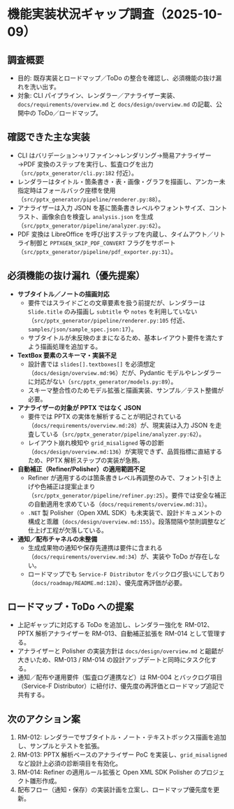 # 機能実装状況ギャップ調査（2025-10-09）

## 調査概要
- 目的: 既存実装とロードマップ／ToDo の整合を確認し、必須機能の抜け漏れを洗い出す。
- 対象: CLI パイプライン、レンダラー／アナライザー実装、`docs/requirements/overview.md` と `docs/design/overview.md` の記載、公開中の ToDo／ロードマップ。

## 確認できた主な実装
- CLI はバリデーション→リファイン→レンダリング→簡易アナライザー→PDF 変換のステップを実行し、監査ログを出力（`src/pptx_generator/cli.py:182` 付近）。
- レンダラーはタイトル・箇条書き・表・画像・グラフを描画し、アンカー未指定時はフォールバック座標を使用（`src/pptx_generator/pipeline/renderer.py:88`）。
- アナライザーは入力 JSON を基に箇条書きレベルやフォントサイズ、コントラスト、画像余白を検査し `analysis.json` を生成（`src/pptx_generator/pipeline/analyzer.py:62`）。
- PDF 変換は LibreOffice を呼び出すステップを内蔵し、タイムアウト／リトライ制御と `PPTXGEN_SKIP_PDF_CONVERT` フラグをサポート（`src/pptx_generator/pipeline/pdf_exporter.py:31`）。

## 必須機能の抜け漏れ（優先提案）
- **サブタイトル／ノートの描画対応**
  - 要件ではスライドごとの文章要素を扱う前提だが、レンダラーは `Slide.title` のみ描画し `subtitle` や `notes` を利用していない（`src/pptx_generator/pipeline/renderer.py:105` 付近、`samples/json/sample_spec.json:17`）。
  - サブタイトルが未反映のままになるため、基本レイアウト要件を満たすよう描画処理を追加する。
- **TextBox 要素のスキーマ・実装不足**
  - 設計書では `slides[].textboxes[]` を必須想定（`docs/design/overview.md:96`）だが、Pydantic モデルやレンダラーに対応がない（`src/pptx_generator/models.py:89`）。
  - スキーマ整合性のためモデル拡張と描画実装、サンプル／テスト整備が必要。
- **アナライザーの対象が PPTX ではなく JSON**
  - 要件では PPTX の実体を解析することが明記されている（`docs/requirements/overview.md:28`）が、現実装は入力 JSON を走査している（`src/pptx_generator/pipeline/analyzer.py:62`）。
  - レイアウト崩れ検知や `grid_misaligned` 等の診断（`docs/design/overview.md:136`）が実現できず、品質指標に直結するため、PPTX 解析ステップの実装が急務。
- **自動補正（Refiner/Polisher）の適用範囲不足**
  - Refiner が適用するのは箇条書きレベル再調整のみで、フォント引き上げや色補正は提案止まり（`src/pptx_generator/pipeline/refiner.py:25`）。要件では安全な補正の自動適用を求めている（`docs/requirements/overview.md:31`）。
  - `.NET` 製 Polisher（Open XML SDK）も未実装で、設計ドキュメントの構成と乖離（`docs/design/overview.md:155`）。段落間隔や禁則調整など仕上げ工程が欠落している。
- **通知／配布チャネルの未整備**
  - 生成成果物の通知や保存先連携は要件に含まれる（`docs/requirements/overview.md:34`）が、実装や ToDo が存在しない。
  - ロードマップでも `Service-F Distributor` をバックログ扱いにしており（`docs/roadmap/README.md:128`）、優先度再評価が必要。

## ロードマップ・ToDo への提案
- 上記ギャップに対応する ToDo を追加し、レンダラー強化を RM-012、PPTX 解析アナライザーを RM-013、自動補正拡張を RM-014 として管理する。
- アナライザーと Polisher の実装方針は `docs/design/overview.md` と齟齬が大きいため、RM-013 / RM-014 の設計アップデートと同時にタスク化する。
- 通知／配布や運用要件（監査ログ連携など）は RM-004 とバックログ項目（Service-F Distributor）に紐付け、優先度の再評価とロードマップ追記で共有する。

## 次のアクション案
1. RM-012: レンダラーでサブタイトル・ノート・テキストボックス描画を追加し、サンプルとテストを拡張。
2. RM-013: PPTX 解析ベースのアナライザー PoC を実装し、`grid_misaligned` など設計上必須の診断項目を有効化。
3. RM-014: Refiner の適用ルール拡張と Open XML SDK Polisher のプロジェクト雛形作成。
4. 配布フロー（通知・保存）の実装計画を立案し、ロードマップ優先度を更新。
